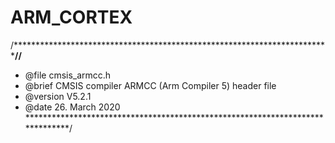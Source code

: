 # ARM_CORTEX
/**************************************************************************//**
 * @file     cmsis_armcc.h
 * @brief    CMSIS compiler ARMCC (Arm Compiler 5) header file
 * @version  V5.2.1
 * @date     26. March 2020
 ******************************************************************************/
